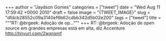 
+++
author = "Jaydson Gomes"
categories = ["tweet"]
date = "Wed Aug 11 17:59:42 +0000 2010"
draft = false
image = "{TWEET_IMAGE}"
slug = "dfdcb28552c09a3140ef6b62cdbb342d5b02e200"
tags = ["tweet"]
title = """RT: @brgeek: Adoção de op..."""
+++
RT: @brgeek: Adoção de open source em grandes empresas está em alta, diz Accenture http://tinyurl.com/2wxnsmf
